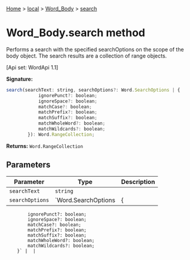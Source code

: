 [Home](./index) &gt; [local](local.md) &gt; [Word\_Body](local.word_body.md) &gt; [search](local.word_body.search.md)

# Word\_Body.search method

Performs a search with the specified searchOptions on the scope of the body object. The search results are a collection of range objects. 

 \[Api set: WordApi 1.1\]

**Signature:**
```javascript
search(searchText: string, searchOptions?: Word.SearchOptions | {
            ignorePunct?: boolean;
            ignoreSpace?: boolean;
            matchCase?: boolean;
            matchPrefix?: boolean;
            matchSuffix?: boolean;
            matchWholeWord?: boolean;
            matchWildcards?: boolean;
        }): Word.RangeCollection;
```
**Returns:** `Word.RangeCollection`

## Parameters

|  Parameter | Type | Description |
|  --- | --- | --- |
|  `searchText` | `string` |  |
|  `searchOptions` | `Word.SearchOptions | {
            ignorePunct?: boolean;
            ignoreSpace?: boolean;
            matchCase?: boolean;
            matchPrefix?: boolean;
            matchSuffix?: boolean;
            matchWholeWord?: boolean;
            matchWildcards?: boolean;
        }` |  |

